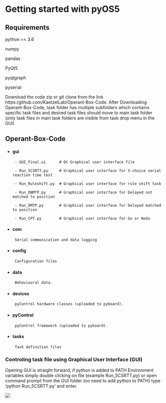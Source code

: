 # Getting started with pyOS5
## Requirements

python =< 3.6

numpy

pandas

PyQt5

pyqtgraph

pyserial

Download the code zip or git clone from the link https:/github.com/KaetzelLab/Operant-Box-Code. After Downloading Operant-Box-Code, task folder has multiple subfolders which contains specific task files and desired task files should move to main task folder (only task files in main task folders are visible from task drop menu in the GUI)
## Operant-Box-Code
- #### gui  
       - GUI_Final.ui      # Qt Graphical user interface file 
       
       - Run_5CSRTT.py     # Graphical user interface for 5-choice serial reaction time test
      
       - Run_Ruleshift.py  # Graphical user interface for rule shift task

       - Run_DNMTP.py      # Graphical user interface for Delayed not matched to position
	    
       - Run_DMTP.py       # Graphical user interface for Delayed matched to position	
	    
       - Run_CPT.py        # Graphical user interface for Go or NoGo
- #### com           
       Serial communication and data logging
   
- #### config       
       Configuration files
   
- #### data         
       Behavioural data.   
    
- #### devices      
       pyControl hardware classes (uploaded to pyboard).
    
- #### pyControl    
       pyControl framework (uploaded to pyboard).
    
- #### tasks        
       Task definition files
               
### Controling task file using Graphical User Interface (GUI)
Opening GUI is straight forward, if python is added to PATH Environment variables simply double clicking on file (example Run_5CSRTT.py) or open command prompt from the GUI folder (no need to add python to PATH) type ‘python Run_5CSRTT.py’ and enter.


<img src="https://github.com/KaetzelLab/Operant-Box-Code/Images and Animations/GUI_animation.gif">

    
